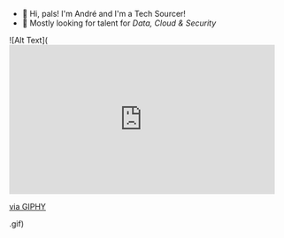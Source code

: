 - 👋 Hi, pals! I'm André and I'm a Tech Sourcer!
- 🤖 Mostly looking for talent for _Data, Cloud & Security_



![Alt Text](<iframe src="https://giphy.com/embed/L0VPYNJTE8mONvdAJe" width="480" height="270" frameBorder="0" class="giphy-embed" allowFullScreen></iframe><p><a href="https://giphy.com/gifs/rockstargames-gta-trilogy-gtatrilogy-L0VPYNJTE8mONvdAJe">via GIPHY</a></p>.gif)

<!--
**andrefmmartins/andrefmmartins** is a ✨ _special_ ✨ repository because its `README.md` (this file) appears on your GitHub profile.

Here are some ideas to get you started:

- 🔭 I’m currently working on ...
- 🌱 I’m currently learning ...
- 👯 I’m looking to collaborate on ...
- 🤔 I’m looking for help with ...
- 💬 Ask me about ...
- 📫 How to reach me: ...
- 😄 Pronouns: ...
- ⚡ Fun fact: ...
-->
